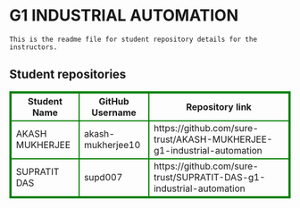 # G1 INDUSTRIAL AUTOMATION
    This is the readme file for student repository details for the instructors.
## Student repositories 
<table style="border : 2px solid green; width:100%;">
<tr >
<th style="border : 2px solid green;">Student Name</th>
<th style="border : 2px solid green;">GitHub Username</th>
<th style="border : 2px solid green;">Repository link</th>
</tr>
<tr style="border : 2px solid green;">
<td style="border : 2px solid green;">AKASH MUKHERJEE</td> 

<td style="border : 2px solid green;">akash-mukherjee10</td> 

<td style="border : 2px solid green;">https://github.com/sure-trust/AKASH-MUKHERJEE-g1-industrial-automation</td> 
</tr>

<tr style="border : 2px solid green;">
<td style="border : 2px solid green;">SUPRATIT DAS</td> 

<td style="border : 2px solid green;">supd007</td> 

<td style="border : 2px solid green;">https://github.com/sure-trust/SUPRATIT-DAS-g1-industrial-automation</td> 
</tr>
